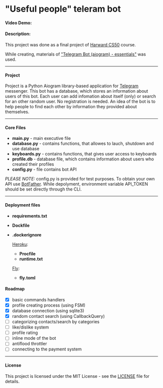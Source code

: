# "Useful people" teleram bot
#### Video Demo:  <URL HERE>
#### Description:

This project was done as a final project of [Harward CS50](https://cs50.harvard.edu/x/2023/) course.

While creating, materials of ["Telegram Bot (aiogram) - essentials"](https://www.youtube.com/watch?v=ayUBlf9pvn0&list=PLe-iIMbo5JOJm6DRTjhleHojroS-Bbocr) was used.
***
#### Project
Project is a Python Aiogram library-based application for [Telegram](https://telegram.org) messenger. This bot has a database, which stores an information about users of this bot. Each user can add infomation about itself (only) or search for an other random user. No registration is needed. An idea of the bot is to help people to find each other by information they provided about themselves.
***
#### Core Files
- **main.py** - main executive file
- **database.py** - contains functions, that allowes to lauch, shutdown and use database
- **keyboards.py** - contains functions, that gives user access to keyboards
- **profile.db** - database file, which contains information about users who created their profiles
- **config.py** - file contains bot API

_PLEASE NOTE:_ config.py is provided for test purposes. To obtain your own API use [BotFather](https://t.me/BotFather). While depolyment, environment variable API_TOKEN should be set directly through the CLI.
***
#### Deployment files
- **requirements.txt**
- **Dockfile**
- **.dockerignore**

  [Heroku](https://heroku.com/):
  - **Procfile**
  - **runtime.txt**
  
  [Fly](https://fly.io/):
  - **fly.toml**
#### Roadmap
- [x] basic commands handlers
- [x] profile creating process (using FSM)
- [x] database connection (using sqlite3)
- [x] random contact search (using CallbackQuery)
- [ ] categorizing contacts/search by categories
- [ ] like/dislike system
- [ ] profile rating
- [ ] inline mode of the bot
- [ ] antiflood throttler
- [ ] connecting to the payment system
***
#### License
This project is licensed under the MIT License - see the [LICENSE](https://github.com/veselovich/tg-bot/blob/main/MIT-LICENSE.txt) file for details.
